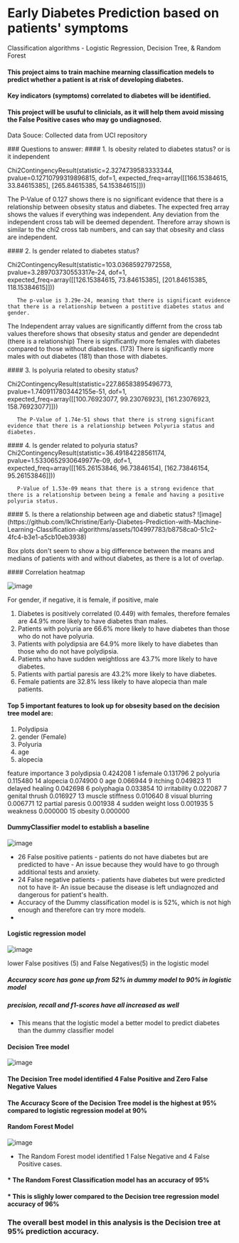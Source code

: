 # Early Diabetes Prediction based on patients' symptoms 
Classification algorithms - Logistic Regression, Decision Tree, &amp; Random Forest


#### This project aims to train machine mearning classification medels to predict whether a patient  is at risk of developing diabetes. 
#### Key indicators (symptoms) correlated to diabetes will be identified.
#### This project will be usuful to clinicials, as it will help them avoid missing the False Positive cases who may go undiagnosed.

Data Souce: Collected data from UCI repository

<p></p>
### Questions  to answer:
#### 1. Is obesity related to diabetes status? or is it independent
       <p>Chi2ContingencyResult(statistic=2.3274739583333344, pvalue=0.12710799319896815, dof=1, expected_freq=array([[166.15384615,  33.84615385],
               [265.84615385,  54.15384615]]))<p>

The P-Value of 0.127 shows there is no significant evidence that there is a relationship between obsesity status and diabetes. 
The expected freq array shows the values if everything was independent. Any deviation from the independent cross tab will be deemed dependent. 
Therefore array shown is similar to the chi2 cross tab numbers, and can say that obsesity and class are independent.

<p></p>
#### 2. Is gender related to diabetes status?

Chi2ContingencyResult(statistic=103.03685927972558, pvalue=3.289703730553317e-24, dof=1, expected_freq=array([[126.15384615,  73.84615385],
       [201.84615385, 118.15384615]]))

       The p-value is 3.29e-24, meaning that there is significant evidence that there is a relationship between a postitive diabetes status and gender. 
The Independent array values are significantly differnt from the cross tab values therefore shows that obsesity status and gender are dependednt (there is a relationship)
There is significantly more females with diabetes compared to those without diabestes. (173)
There is significantly more males with out diabetes (181) than those with diabetes.

<p></p>
#### 3. Is polyuria related to obesity status?

Chi2ContingencyResult(statistic=227.86583895496773, pvalue=1.7409117803442155e-51, dof=1, expected_freq=array([[100.76923077,  99.23076923],
       [161.23076923, 158.76923077]]))

       The P-Value of 1.74e-51 shows that there is strong significant evidence that there is a relationship between Polyuria status and diabetes.

<p></p>
#### 4. Is gender related to polyuria status?
Chi2ContingencyResult(statistic=36.49184228561174, pvalue=1.5330652930649977e-09, dof=1, expected_freq=array([[165.26153846,  96.73846154],
       [162.73846154,  95.26153846]]))

       P-Value of 1.53e-09 means that there is a strong evidence that there is a relationship between being a female and having a positive polyuria status.
       
<p></p>
  #### 5.  Is there a relationship between age and diabetic status?
![image](https://github.com/IkChristine/Early-Diabetes-Prediction-with-Machine-Learning-Classification-algorithms/assets/104997783/b8758ca0-51c2-4fc4-b3e1-a5cb10eb3938)


Box plots don't seem to show a big difference between the means and medians of patients with and without diabetes, as there is a lot of overlap.


<p></p>
#### Correlation heatmap

![image](https://github.com/IkChristine/Early-Diabetes-Prediction-with-Machine-Learning-Classification-algorithms/assets/104997783/89ba799f-a9ab-4c37-a2fa-e10daa549700)

For gender, if negative, it is female, if positive, male
1. Diabetes is positively correlated (0.449) with females, therefore females are 44.9% more likely to have diabetes than males.
2. Patients with polyuria are 66.6% more likely to have diabetes than those who do not have polyuria.
3. Patients with polydipsia are 64.9% more likely to have diabetes than  those who do not have polydipsia.
4. Patients who have sudden weightloss are 43.7% more likely to have diabetes.
5. Patients with partial paresis are 43.2% more likely to have diabetes.
6. Female patients are 32.8% less likely to have alopecia than male patients.

<p></p> 

#### Top 5 important features to look up for obsesity based on the decision tree model are: 
1. Polydipsia
2. gender (Female)
3. Polyuria
4. age
5. alopecia


feature	importance
3	polydipsia	0.424208
1	isfemale	0.131796
2	polyuria	0.115480
14	alopecia	0.074900
0	age	0.066944
9	itching	0.049823
11	delayed healing	0.042698
6	polyphagia	0.033854
10	irritability	0.022087
7	genital thrush	0.016927
13	muscle stiffness	0.010640
8	visual blurring	0.006771
12	partial paresis	0.001938
4	sudden weight loss	0.001935
5	weakness	0.000000
15	obesity	0.000000

<p></p>

#### DummyClassifier model to establish a baseline

![image](https://github.com/IkChristine/Early-Diabetes-Prediction-with-Machine-Learning-Classification-algorithms/assets/104997783/099f29bb-92d4-4e9e-ac8a-42380b3484e0)

* 26 False positive patients - patients do not have diabetes but are predicted to have - An issue because they would have to go through additional tests and anxiety.
* 24 False negative patients - patients have diabetes but were predicted not to have it- An issue because the disease is left undiagnozed and dangerous for patient's health.
* Accuracy of the Dummy classification model is  is 52%, which is not high enough and therefore can try more models.
* 
<p></p>

#### Logistic regression model


![image](https://github.com/IkChristine/Early-Diabetes-Prediction-with-Machine-Learning-Classification-algorithms/assets/104997783/28800408-d2aa-4e80-9e12-90b44af5b217)

lower False positives (5) and False Negatives(5) in the logistic model


##### Accuracy score has gone up from 52% in dummy model to 90% in logistic model
##### precision, recall and f1-scores have all increased as well
* This means that the logistic model a better model to predict diabetes than the dummy classifier model

<p></p>

#### Decision Tree model

![image](https://github.com/IkChristine/Early-Diabetes-Prediction-with-Machine-Learning-Classification-algorithms/assets/104997783/77035792-ef93-4bc9-b1f8-53f8031dc824)

#### The Decision Tree model identified 4 False Positive and Zero False Negative Values
#### The Accuracy Score of the Decision Tree model is the highest at 95% compared to logistic regression model at 90%

<p></p>

#### Random Forest Model

![image](https://github.com/IkChristine/Early-Diabetes-Prediction-with-Machine-Learning-Classification-algorithms/assets/104997783/a7c3e8e1-68b8-48a1-b701-b159ca7a9bf4)

* The Random Forest model identified 1 False Negative and 4 False Positive cases.
#### * The Random Forest Classification model has an accuracy of 95%
#### * This is slighly lower compared to the Decision tree regression model accuracy of 96%


### The overall best model in this analysis is the Decision tree at 95% prediction accuracy.
  
